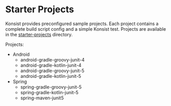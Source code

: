 # Starter Projects

Konsist provides preconfigured sample projects. Each project contains a complete build script config and a simple Konsist test. Projects are available in the [starter-projects](https://github.com/LemonAppDev/konsist/tree/main/samples/starter-projects) directory.



Projects:

* Android
  * android-gradle-groovy-junit-4&#x20;
  * android-gradle-kotlin-junit-4&#x20;
  * android-gradle-groovy-junit-5&#x20;
  * android-gradle-kotlin-junit-5
* Spring
  * spring-gradle-groovy-junit-5&#x20;
  * spring-gradle-kotlin-junit-5&#x20;
  * spring-maven-junit5
